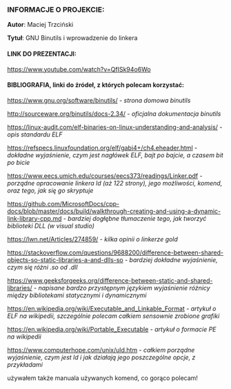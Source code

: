 ### INFORMACJE O PROJEKCIE:

**Autor**: Maciej Trzciński

**Tytuł**: GNU Binutils i wprowadzenie do linkera

#### LINK DO PREZENTACJI:

https://www.youtube.com/watch?v=QfISk94o6Wo

#### BIBLIOGRAFIA, linki do źródeł, z których polecam korzystać:

https://www.gnu.org/software/binutils/ - *strona domowa binutils*

http://sourceware.org/binutils/docs-2.34/ - *oficjalna dokumentacja binutils*

https://linux-audit.com/elf-binaries-on-linux-understanding-and-analysis/ - *opis standardu ELF*

https://refspecs.linuxfoundation.org/elf/gabi4+/ch4.eheader.html - *dokładne wyjaśnienie, czym jest nagłówek ELF, bajt po bajcie, a czasem bit po bicie*

https://www.eecs.umich.edu/courses/eecs373/readings/Linker.pdf - *porządne opracowanie linkera ld (aż 122 strony), jego możliwości, komend, oraz tego, jak się go skryptuje*

https://github.com/MicrosoftDocs/cpp-docs/blob/master/docs/build/walkthrough-creating-and-using-a-dynamic-link-library-cpp.md - *bardziej dogłębne tłumaczenie tego, jak tworzyć biblioteki DLL (w visual studio)*

https://lwn.net/Articles/274859/ - *kilka opinii o linkerze gold*

https://stackoverflow.com/questions/9688200/difference-between-shared-objects-so-static-libraries-a-and-dlls-so - *bardziej dokładne wyjaśnienie, czym się różni .so od .dll*

https://www.geeksforgeeks.org/difference-between-static-and-shared-libraries/ - *napisane bardzo przystępnym językiem wyjaśnienie różnicy między bibliotekami statycznymi i dynamicznymi*

https://en.wikipedia.org/wiki/Executable_and_Linkable_Format - *artykuł o ELF na wikipedii, szczególnie polecam całkiem sensownie zrobione grafiki*

https://en.wikipedia.org/wiki/Portable_Executable - *artykuł o formacie PE na wikipedii*

https://www.computerhope.com/unix/uld.htm - *całkiem porządne wyjaśnienie, czym jest ld i jak działają jego poszczególne opcje, z przykładami*


używałem także manuala używanych komend, co gorąco polecam!
